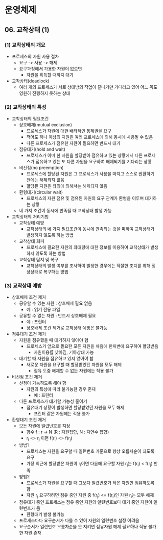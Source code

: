 # 운영체제

## 06. 교착상태 (1)

### (1) 교착상태의 개요

- 프로세스의 자원 사용 절차
    - 요구 -> 사용 -> 해제
    - 요구과정에서 가용한 자원이 없으면
        - 자원을 획득할 때까지 대기
- 교착상태(deadlock)
    - 여러 개의 프로세스가 서로 상대방의 작업이 끝나기만 기다리고 있어 어느 쪽도 영원히 진행하지 못하는 상태

### (2) 교착상태의 특성

- 교착상태의 필요조건
    - 상호배제(mutual exclusion)
        - 프로세스가 자원에 대한 배타적인 통제권을 요구
        - 적어도 하나 이상의 자원은 여러 프로세스에 의해 동시에 사용될 수 없음
        - 다른 프로세스가 점유한 자원이 필요하면 반드시 대기
    - 점유대기(hold and wait)
        - 프로세스가 이미 한 자원을 할당받아 점유하고 있는 상황에서 다른 프로세스가 점유하고 있는 또 다른 자원을 요구하여 해제되기를 기다리는 상황
    - 비선점(no preemption)
        - 프로세스에 할당된 자원은 그 프로세스가 사용을 마치고 스스로 반환하기 전에는 해제되지 않음
        - 할당된 자원은 타의에 의해서는 해제되지 않음
    - 환형대기(circular wait)
        - 프로세스의 자원 점유 및 점유된 자원의 요구 관계가 환형을 이루며 대기하는 상황
    - 네 가지 조건이 동시에 만족될 때 교착상태 발생 가능
- 교착상태의 처리기법
    - 교착상태 예방
        - 교착상태의 네 가지 필요조건이 동시에 만족되는 것을 피하여 교착상태가 발생하지 않도록 하는 방법
    - 교착상태 회피
        - 프로세스에 필요한 자원의 최대량에 대한 정보를 이용하여 교착상태가 발생하지 않도록 하는 방법
    - 교착상태 탐지 및 복구
        - 교착상태의 발생 여부를 조사하여 발생한 경우에는 적절한 조치를 취해 정상상태로 복구하는 방법

### (3) 교착상태 예방

- 상호배제 조건 제거
    - 공유할 수 있는 자원 : 상호배제 필요 없음
        - 예 : 읽기 전용 파일
    - 공유할 수 없는 자원 : 반드시 상호배제 필요
        - 예 : 프린터
        - 상호배제 조건 제거로 교착상태 예방은 불가능
- 점유대기 조건 제거
    - 자원을 점유했을 때 대기하지 않아야 함
        - 프로세스가 앞으로 필요한 모든 자원을 처음에 한꺼번에 요구하여 할당받음
            - 자원이용률 낮아짐, 기아상태 가능
    - 대기할 때 자원을 점유하고 있지 않아야 함
        - 새로운 자원을 요구할 때 할당받았던 자원을 모두 해제
            - 점유 도중 해제할 수 없는 자원에는 적용 불가
- 비선점 조건 제거
    - 선점이 가능하도록 해야 함
        - 자원의 특성에 따라 불가능한 경우 존재
            - 예 : 프린터
    - 다른 프로세스가 대기할 가능성 줄이기
        - 점유대기 상황이 발생하면 할당받았던 자원을 모두 해제
            - 프린터 같은 자원에는 적용 불가
- 환영대기 조건 제거
    - 모든 자원에 일련번호를 지정
        - 함수 f : r -> N (R : 자원집합, N : 자연수 집합)
        - r<sub>i</sub> <> r<sub>j</sub> 이면 f(r<sub>i</sub>) <> f(r<sub>j</sub>)
    - 방법1
        - 프로세스는 자원을 요구할 때 일련번호 기준으로 항상 오름차순이 되도록 요구
        - 가장 최근에 할당받은 자원이 r<sub>i</sub>이면 다음에 요구할 자원 r<sub>j</sub>는 f(r<sub>i</sub>) < f(r<sub>j</sub>) 만족
    - 방법2
        - 프로세스가 자원을 요구할 때 그보다 일련번호가 작은 자원만 점유하도록 함
        - 자원 r<sub>j</sub> 요구하려면 점유 중인 자원 중 f(r<sub>j</sub>) <= f(r<sub>i</sub>)인 자원 r<sub>i</sub>는 모두 해제
    - 점유대기 중인 프로세스는 점유 중인 자원의 일련번호보다 대기 중인 자원이 일련번호가 큼
        - 환형대기 발생 불가능
    - 프로세스마다 요구순서가 다를 수 있어 자원의 일련번호 설정 어려움
    - 요구순서가 일련번호 오름차순을 못 지키면 점유자원 해제 필요하나 적용 불가한 자원 존재
